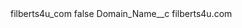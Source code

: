 <?xml version="1.0" encoding="UTF-8"?>
<CustomMetadata xmlns="http://soap.sforce.com/2006/04/metadata" xmlns:xsi="http://www.w3.org/2001/XMLSchema-instance" xmlns:xsd="http://www.w3.org/2001/XMLSchema">
    <label>filberts4u_com</label>
    <protected>false</protected>
    <values>
        <field>Domain_Name__c</field>
        <value xsi:type="xsd:string">filberts4u.com</value>
    </values>
</CustomMetadata>
